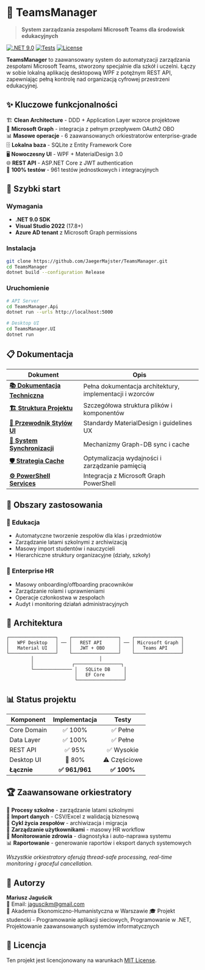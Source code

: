 # 🏫 TeamsManager

> **System zarządzania zespołami Microsoft Teams dla środowisk edukacyjnych**

[![.NET 9.0](https://img.shields.io/badge/.NET-9.0-blue.svg)](https://dotnet.microsoft.com/download/dotnet/9.0)
[![Tests](https://img.shields.io/badge/Tests-961%2F961%20%E2%9C%85-brightgreen.svg)](TeamsManager.Tests)
[![License](https://img.shields.io/badge/License-MIT-yellow.svg)](LICENSE)

**TeamsManager** to zaawansowany system do automatyzacji zarządzania zespołami Microsoft Teams, stworzony specjalnie dla szkół i uczelni. Łączy w sobie lokalną aplikację desktopową WPF z potężnym REST API, zapewniając pełną kontrolę nad organizacją cyfrowej przestrzeni edukacyjnej.

## ✨ Kluczowe funkcjonalności

🏗️ **Clean Architecture** - DDD + Application Layer wzorce projektowe  
🔗 **Microsoft Graph** - integracja z pełnym przepływem OAuth2 OBO  
📊 **Masowe operacje** - 6 zaawansowanych orkiestratorów enterprise-grade  
🗄️ **Lokalna baza** - SQLite z Entity Framework Core  
🖥️ **Nowoczesny UI** - WPF + MaterialDesign 3.0  
🌐 **REST API** - ASP.NET Core z JWT authentication  
🧪 **100% testów** - 961 testów jednostkowych i integracyjnych  

## 🚀 Szybki start

### Wymagania
- **.NET 9.0 SDK**
- **Visual Studio 2022** (17.8+)
- **Azure AD tenant** z Microsoft Graph permissions

### Instalacja
```bash
git clone https://github.com/JaegerMajster/TeamsManager.git
cd TeamsManager
dotnet build --configuration Release
```

### Uruchomienie
```bash
# API Server
cd TeamsManager.Api
dotnet run --urls http://localhost:5000

# Desktop UI
cd TeamsManager.UI  
dotnet run
```

## 📋 Dokumentacja

| Dokument | Opis |
|----------|------|
| **[📚 Dokumentacja Techniczna](docs/dokTech.md)** | Pełna dokumentacja architektury, implementacji i wzorców |
| **[🏗️ Struktura Projektu](docs/strukturaProjektu.md)** | Szczegółowa struktura plików i komponentów |
| **[🎨 Przewodnik Stylów UI](docs/styleUI.md)** | Standardy MaterialDesign i guidelines UX |
| **[🔄 System Synchronizacji](docs/synchronizacja.md)** | Mechanizmy Graph-DB sync i cache |
| **[🛡️ Strategia Cache](docs/strategiaCache.md)** | Optymalizacja wydajności i zarządzanie pamięcią |
| **[⚙️ PowerShell Services](docs/powerShellService.md)** | Integracja z Microsoft Graph PowerShell |

## 🎯 Obszary zastosowania

### 🏫 Edukacja
- Automatyczne tworzenie zespołów dla klas i przedmiotów
- Zarządzanie latami szkolnymi z archiwizacją
- Masowy import studentów i nauczycieli
- Hierarchiczne struktury organizacyjne (działy, szkoły)

### 🏢 Enterprise HR
- Masowy onboarding/offboarding pracowników  
- Zarządzanie rolami i uprawnieniami
- Operacje członkostwa w zespołach
- Audyt i monitoring działań administracyjnych

## 🔧 Architektura

```
┌─────────────────┐    ┌─────────────────┐    ┌─────────────────┐
│   WPF Desktop   │ ── │   REST API      │ ── │ Microsoft Graph │
│   Material UI   │    │   JWT + OBO     │    │   Teams API     │
└─────────────────┘    └─────────────────┘    └─────────────────┘
         │                        │
         │              ┌─────────────────┐
         └────────────── │   SQLite DB     │
                         │   EF Core       │
                         └─────────────────┘
```

## 📊 Status projektu

| Komponent | Implementacja | Testy |
|-----------|:------------:|:-----:|
| Core Domain | ✅ 100% | ✅ Pełne |
| Data Layer | ✅ 100% | ✅ Pełne | 
| REST API | ✅ 95% | ✅ Wysokie |
| Desktop UI | 🔄 80% | ⚠️ Częściowe |
| **Łącznie** | **✅ 961/961** | **✅ 100%** |

## 🏆 Zaawansowane orkiestratory

🏫 **Procesy szkolne** - zarządzanie latami szkolnymi  
📂 **Import danych** - CSV/Excel z walidacją biznesową  
🔄 **Cykl życia zespołów** - archiwizacja i migracja  
👥 **Zarządzanie użytkownikami** - masowy HR workflow  
🏥 **Monitorowanie zdrowia** - diagnostyka i auto-naprawa systemu  
📊 **Raportowanie** - generowanie raportów i eksport danych systemowych  

*Wszystkie orkiestratory oferują thread-safe processing, real-time monitoring i graceful cancellation.*

## 🤝 Autorzy

**Mariusz Jaguścik**  
📧 Email: [jaguscikm@gmail.com](mailto:jaguscikm@gmail.com)  
🏫 Akademia Ekonomiczno-Humanistyczna w Warszawie 
🎓 Projekt studencki - Programowanie aplikacji sieciowych, Programowanie w .NET, Projektowanie zaawansowanych systemów informatycznych  

## 📄 Licencja

Ten projekt jest licencjonowany na warunkach [MIT License](LICENSE).
